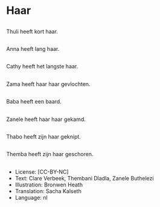 # Haar

##
Thuli heeft kort haar.

##
Anna heeft lang haar.

##
Cathy heeft het langste haar.

##
Zama heeft haar haar gevlochten.

##
Baba heeft een baard.

##
Zanele heeft haar haar gekamd.

##
Thabo heeft zijn haar geknipt.

##
Themba heeft zijn haar geschoren.

##
* License: [CC-BY-NC]
* Text: Clare Verbeek, Thembani Dladla, Zanele Buthelezi
* Illustration: Bronwen Heath
* Translation: Sacha Kalseth
* Language: nl
